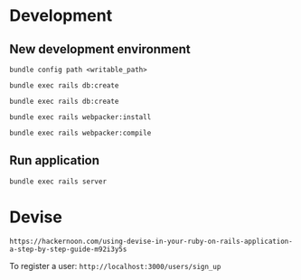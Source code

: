 # Development

## New development environment
```
bundle config path <writable_path>
```

```
bundle exec rails db:create
```

```
bundle exec rails db:create
```

```
bundle exec rails webpacker:install
```

```
bundle exec rails webpacker:compile
```


## Run application

```
bundle exec rails server
```


# Devise
`https://hackernoon.com/using-devise-in-your-ruby-on-rails-application-a-step-by-step-guide-m92i3y5s`

To register a user: `http://localhost:3000/users/sign_up`

